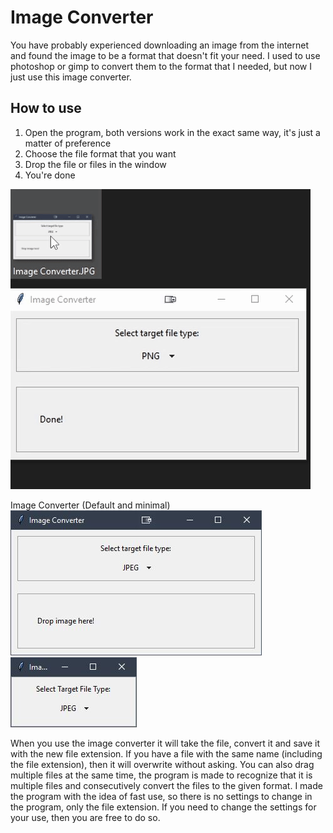 # Image Converter

You have probably experienced downloading an image from the internet and found the image to be a format that doesn't fit your need. I used to use photoshop or gimp to convert them to the format that I needed, but now I just use this image converter.

## How to use

1. Open the program, both versions work in the exact same way, it's just a matter of preference
2. Choose the file format that you want
3. Drop the file or files in the window
4. You're done

![A showcase of how it works](Images/Image_Converter_in_Action.gif)

Image Converter (Default and minimal)
![This is the default image converter](Images/Image_Converter.JPG) ![And this is the minimal version of the image converter](Images/Image_Converter_Minimal.JPG)

When you use the image converter it will take the file, convert it and save it with the new file extension. If you have a file with the same name (including the file extension), then it will overwrite without asking.
You can also drag multiple files at the same time, the program is made to recognize that it is multiple files and consecutively convert the files to the given format.
I made the program with the idea of fast use, so there is no settings to change in the program, only the file extension. If you need to change the settings for your use, then you are free to do so.
